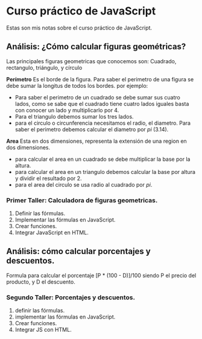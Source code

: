 # Curso práctico de JavaScript

Estas son mis notas sobre el curso práctico de JavaScript.

## Análisis: ¿Cómo calcular figuras geométricas?
Las principales figuras geometricas que conocemos son: Cuadrado, rectangulo, triángulo, y círculo

**Perímetro** 
Es el borde de la figura.
Para saber el perimetro de una figura se debe sumar la longitus de 
todos los bordes. por ejemplo:

* Para saber el perimetro de un cuadrado se debe sumar sus cuatro lados, como se sabe que el cuadrado tiene cuatro lados iguales basta con conocer un lado y multiplicarlo por 4.
* Para el triangulo debemos sumar los tres lados.
* para el circulo o circunferencia necesitamos el radio, el diametro. Para saber el perimetro debemos calcular el diametro por *pi* (3.14).

**Area**
Esta en dos dimensiones, representa la extensión de una region en dos dimensiones.

* para calcular el area en un cuadrado se debe multiplicar la base por la altura.
* para calcular el area en un triangulo debemos calcular la base por altura y dividir el resultado por 2.
* para el area del circulo se usa radio al cuadrado por *pi*.

### Primer Taller: Calculadora de figuras geometricas.
1. Definir las fórmulas.
2. Implementar las fórmulas en JavaScript.
3. Crear funciones.
4. Integrar JavaScript en HTML.

## Análisis: cómo calcular porcentajes y descuentos.
Formula para calcular el porcentaje
[P * (100 - D)]/100 siendo P el precio del producto, y D el descuento.
### Segundo Taller: Porcentajes y descuentos.
1. definir las fórmulas.
2. implementar las fórmulas en JavaScript.
3. Crear funciones.
4. Integrar JS con HTML.
